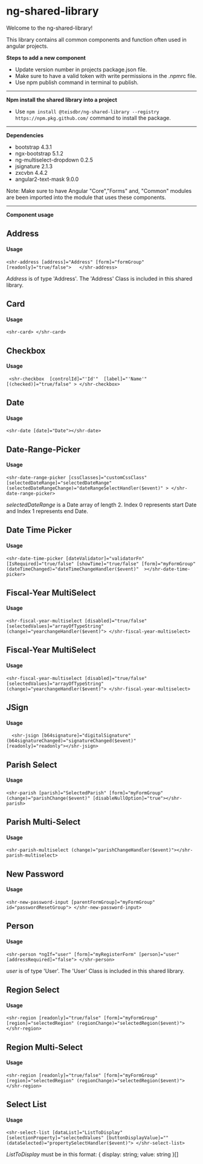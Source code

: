# ng-shared-library
Welcome to the ng-shared-library!

This library contains all common components and function often used in angular projects.



**Steps to add a new component**

* Update version number in projects package.json file.
* Make sure to have a valid token with write permissions in the .npmrc file.
* Use npm publish command in terminal to publish.

***

**Npm install the shared library into a project**

* Use `npm install @teisdbr/ng-shared-library --registry  https://npm.pkg.github.com/` command to install the package.

***

**Dependencies**
* bootstrap 4.3.1
* ngx-bootstrap 5.1.2
* ng-multiselect-dropdown 0.2.5
* jsignature 2.1.3
* zxcvbn 4.4.2
* angular2-text-mask 9.0.0

Note: Make sure to have Angular "Core","Forms" and, "Common" modules are been imported into the module that uses these components.
***

**Component usage**

## Address

#### Usage
`<shr-address [address]="Address" [form]="formGroup" [readonly]="true/false">   </shr-address>`

_Address_ is of type 'Address'. The 'Address' Class is included in this shared library.

## Card

#### Usage
`<shr-card> </shr-card>`


## Checkbox

#### Usage
` <shr-checkbox  [controlId]="'Id'"  [label]="'Name'"  [(checked)]="true/false" > </shr-checkbox>`

## Date

#### Usage

`<shr-date [date]="Date"></shr-date>`


## Date-Range-Picker

#### Usage
`<shr-date-range-picker [cssClasses]="customCssClass" [selectedDateRange]="selectedDateRange" (selectedDateRangeChange)="dateRangeSelectHandler($event)" > </shr-date-range-picker>`

_selectedDateRange_ is a Date array of length 2. Index 0 represents start Date and Index 1 represents 
end Date.


## Date Time Picker

#### Usage
`<shr-date-time-picker [dateValidator]="validatorFn" [IsRequired]="true/false" [showTime]="true/false" [form]="myFormGroup" (dateTimeChanged)="dateTimeChangeHandler($event)"  ></shr-date-time-picker>`

## Fiscal-Year MultiSelect

#### Usage
`<shr-fiscal-year-multiselect [disabled]="true/false"  [selectedValues]="arrayOfTypeString" (change)="yearchangeHandler($event)"> </shr-fiscal-year-multiselect>`

## Fiscal-Year MultiSelect

#### Usage
`<shr-fiscal-year-multiselect [disabled]="true/false"  [selectedValues]="arrayOfTypeString" (change)="yearchangeHandler($event)"> </shr-fiscal-year-multiselect>`

## JSign

#### Usage
`  <shr-jsign [b64signature]="digitalSignature" (b64signatureChanged)="signatureChanged($event)" [readonly]="readonly"></shr-jsign>`

## Parish Select

#### Usage
`<shr-parish [parish]="SelectedParish"
                                  [form]="myFormGroup"(change)="parishChange($event)" [disableNullOption]="true"></shr-parish>`

## Parish Multi-Select

#### Usage
`<shr-parish-multiselect (change)="parishChangeHandler($event)"></shr-parish-multiselect>`

## New Password

#### Usage
`<shr-new-password-input [parentFormGroup]="myFormGroup" id="passwordResetGroup"> </shr-new-password-input>`

## Person 

#### Usage
`<shr-person *ngIf="user" [form]="myRegisterForm" [person]="user" [addressRequired]="false"> </shr-person>` 

_user_ is of type 'User'. The 'User' Class is included in this shared library.

## Region Select

#### Usage
`<shr-region [readonly]="true/false" [form]="myFormGroup" [region]="selectedRegion" (regionChange)="selectedRegion($event)"> </shr-region>`

## Region Multi-Select

#### Usage
`<shr-region [readonly]="true/false" [form]="myFormGroup" [region]="selectedRegion" (regionChange)="selectedRegion($event)"> </shr-region>`

##  Select List

#### Usage
`<shr-select-list [dataList]="ListToDisplay" [selectionProperty]="selectedValues" [buttonDisplayValue]="" (dataSelected)="propertySelectHandler($event)"> </shr-select-list>`

_ListToDisplay_ must be in this format:
{ 
display: string;
 value: string 
}[]


